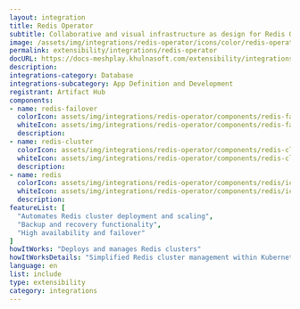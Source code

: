```yaml
---
layout: integration
title: Redis Operator
subtitle: Collaborative and visual infrastructure as design for Redis Operator
image: /assets/img/integrations/redis-operator/icons/color/redis-operator-color.svg
permalink: extensibility/integrations/redis-operator
docURL: https://docs-meshplay.khulnasoft.com/extensibility/integrations/redis-operator
description: 
integrations-category: Database
integrations-subcategory: App Definition and Development
registrant: Artifact Hub
components: 
- name: redis-failover
  colorIcon: assets/img/integrations/redis-operator/components/redis-failover/icons/color/redis-failover-color.svg
  whiteIcon: assets/img/integrations/redis-operator/components/redis-failover/icons/white/redis-failover-white.svg
  description: 
- name: redis-cluster
  colorIcon: assets/img/integrations/redis-operator/components/redis-cluster/icons/color/redis-cluster-color.svg
  whiteIcon: assets/img/integrations/redis-operator/components/redis-cluster/icons/white/redis-cluster-white.svg
  description: 
- name: redis
  colorIcon: assets/img/integrations/redis-operator/components/redis/icons/color/redis-color.svg
  whiteIcon: assets/img/integrations/redis-operator/components/redis/icons/white/redis-white.svg
  description: 
featureList: [
  "Automates Redis cluster deployment and scaling",
  "Backup and recovery functionality",
  "High availability and failover"
]
howItWorks: "Deploys and manages Redis clusters"
howItWorksDetails: "Simplified Redis cluster management within Kubernetes"
language: en
list: include
type: extensibility
category: integrations
---
```

